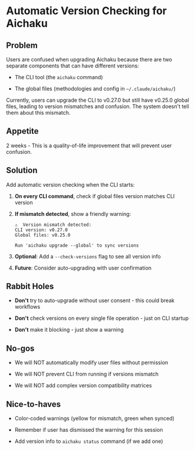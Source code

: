 # Automatic Version Checking for Aichaku

## Problem

Users are confused when upgrading Aichaku because there are two separate
components that can have different versions:

- The CLI tool (the `aichaku` command)

- The global files (methodologies and config in `~/.claude/aichaku/`)

Currently, users can upgrade the CLI to v0.27.0 but still have v0.25.0 global
files, leading to version mismatches and confusion. The system doesn't tell them
about this mismatch.

## Appetite

2 weeks - This is a quality-of-life improvement that will prevent user
confusion.

## Solution

Add automatic version checking when the CLI starts:

1. **On every CLI command**, check if global files version matches CLI version

2. **If mismatch detected**, show a friendly warning:

   ```text
   ⚠️  Version mismatch detected:
   CLI version: v0.27.0
   Global files: v0.25.0

   Run 'aichaku upgrade --global' to sync versions
   ```

3. **Optional**: Add a `--check-versions` flag to see all version info

4. **Future**: Consider auto-upgrading with user confirmation

## Rabbit Holes

- **Don't** try to auto-upgrade without user consent - this could break
  workflows

- **Don't** check versions on every single file operation - just on CLI startup

- **Don't** make it blocking - just show a warning

## No-gos

- We will NOT automatically modify user files without permission

- We will NOT prevent CLI from running if versions mismatch

- We will NOT add complex version compatibility matrices

## Nice-to-haves

- Color-coded warnings (yellow for mismatch, green when synced)

- Remember if user has dismissed the warning for this session

- Add version info to `aichaku status` command (if we add one)
